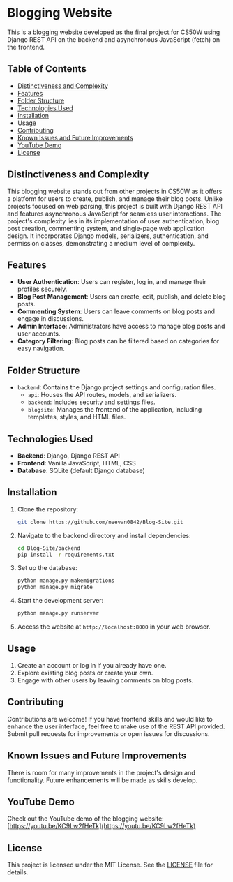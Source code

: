 # Blogging Website

This is a blogging website developed as the final project for CS50W using Django REST API on the backend and asynchronous JavaScript (fetch) on the frontend.

## Table of Contents

- [Distinctiveness and Complexity](#distinctiveness-and-complexity)
- [Features](#features)
- [Folder Structure](#folder-structure)
- [Technologies Used](#technologies-used)
- [Installation](#installation)
- [Usage](#usage)
- [Contributing](#contributing)
- [Known Issues and Future Improvements](#known-issues-and-future-improvements)
- [YouTube Demo](#youtube-demo)
- [License](#license)

## Distinctiveness and Complexity

This blogging website stands out from other projects in CS50W as it offers a platform for users to create, publish, and manage their blog posts. Unlike projects focused on web parsing, this project is built with Django REST API and features asynchronous JavaScript for seamless user interactions. The project's complexity lies in its implementation of user authentication, blog post creation, commenting system, and single-page web application design. It incorporates Django models, serializers, authentication, and permission classes, demonstrating a medium level of complexity.

## Features

- **User Authentication**: Users can register, log in, and manage their profiles securely.
- **Blog Post Management**: Users can create, edit, publish, and delete blog posts.
- **Commenting System**: Users can leave comments on blog posts and engage in discussions.
- **Admin Interface**: Administrators have access to manage blog posts and user accounts.
- **Category Filtering**: Blog posts can be filtered based on categories for easy navigation.

## Folder Structure

- `backend`: Contains the Django project settings and configuration files.
  - `api`: Houses the API routes, models, and serializers.
  - `backend`: Includes security and settings files.
  - `blogsite`: Manages the frontend of the application, including templates, styles, and HTML files.

## Technologies Used

- **Backend**: Django, Django REST API
- **Frontend**: Vanilla JavaScript, HTML, CSS
- **Database**: SQLite (default Django database)

## Installation

1. Clone the repository:

    ```bash
    git clone https://github.com/neevan0842/Blog-Site.git
    ```

2. Navigate to the backend directory and install dependencies:

    ```bash
    cd Blog-Site/backend
    pip install -r requirements.txt
    ```

3. Set up the database:

    ```bash
    python manage.py makemigrations
    python manage.py migrate
    ```

4. Start the development server:

    ```bash
    python manage.py runserver
    ```

5. Access the website at `http://localhost:8000` in your web browser.

## Usage

1. Create an account or log in if you already have one.
2. Explore existing blog posts or create your own.
3. Engage with other users by leaving comments on blog posts.

## Contributing

Contributions are welcome! If you have frontend skills and would like to enhance the user interface, feel free to make use of the REST API provided. Submit pull requests for improvements or open issues for discussions.

## Known Issues and Future Improvements

There is room for many improvements in the project's design and functionality. Future enhancements will be made as skills develop.

## YouTube Demo

Check out the YouTube demo of the blogging website: [https://youtu.be/KC9Lw2fHeTk](https://youtu.be/KC9Lw2fHeTk)

## License

This project is licensed under the MIT License. See the [LICENSE](LICENSE) file for details.
